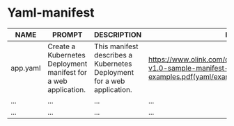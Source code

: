 # Yaml-manifest


| NAME | PROMPT | DESCRIPTION | EXAMPLE |
|---|---|---|---|
| app.yaml | Create a Kubernetes Deployment manifest for a web application. | This manifest describes a Kubernetes Deployment for a web application. | https://www.olink.com/content/uploads/2021/08/1121-v1.0-sample-manifest-examples.pdf(yaml/example.yaml) |
| ... | ... | ... | ... |
| ... | ... | ... | ... |
